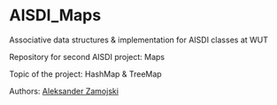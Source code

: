 # AISDI_Maps

Associative data structures & implementation for AISDI classes at WUT

Repository for second AISDI project: Maps

Topic of the project: HashMap & TreeMap

Authors: [Aleksander Zamojski](https://github.com/Alek96 "@Alek96")

